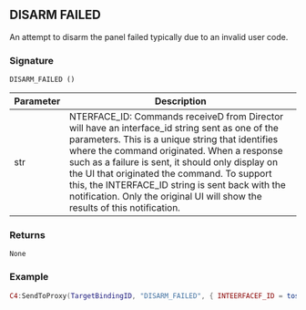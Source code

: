 ## DISARM FAILED

An attempt to disarm the panel failed typically due to  an invalid user code.


### Signature

`DISARM_FAILED ()`


| Parameter | Description |
| --- | --- |
| str | NTERFACE\_ID: Commands receiveD from Director will have an interface\_id string sent as one of the parameters.  This is a unique string that identifies where the command originated. When a response such as a failure is sent, it should only display on the UI that originated the command.  To support this, the INTERFACE\_ID string is sent back with the notification. Only the original UI will show the results of this notification. |


### Returns

`None`


### Example


```lua
C4:SendToProxy(TargetBindingID, "DISARM_FAILED", { INTEERFACEF_ID = tostring(ID) }, "NOTIFY")

```
